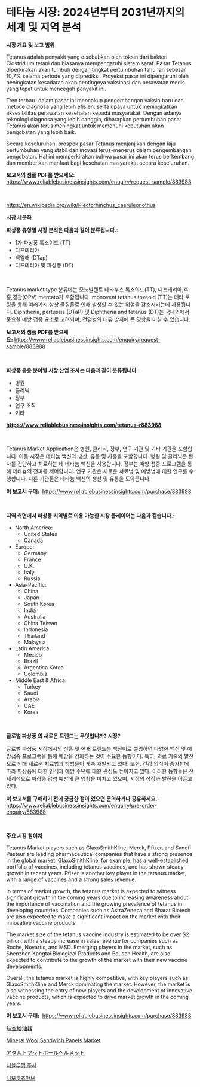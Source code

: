 <p><h1>테타늄 시장: 2024년부터 2031년까지의 세계 및 지역 분석</h1></p><p><strong>시장 개요 및 보고 범위</strong></p>
<p><p>Tetanus adalah penyakit yang disebabkan oleh toksin dari bakteri Clostridium tetani dan biasanya mempengaruhi sistem saraf. Pasar Tetanus diperkirakan akan tumbuh dengan tingkat pertumbuhan tahunan sebesar 10,7% selama periode yang diprediksi. Proyeksi pasar ini dipengaruhi oleh peningkatan kesadaran akan pentingnya vaksinasi dan perawatan medis yang tepat untuk mencegah penyakit ini.</p><p>Tren terbaru dalam pasar ini mencakup pengembangan vaksin baru dan metode diagnosa yang lebih efisien, serta upaya untuk meningkatkan aksesibilitas perawatan kesehatan kepada masyarakat. Dengan adanya teknologi diagnosa yang lebih canggih, diharapkan pertumbuhan pasar Tetanus akan terus meningkat untuk memenuhi kebutuhan akan pengobatan yang lebih baik.</p><p>Secara keseluruhan, prospek pasar Tetanus menjanjikan dengan laju pertumbuhan yang stabil dan inovasi terus-menerus dalam pengembangan pengobatan. Hal ini memperkirakan bahwa pasar ini akan terus berkembang dan memberikan manfaat bagi kesehatan masyarakat secara keseluruhan.</p></p>
<p><strong>보고서의 샘플 PDF를 받으세요:</strong> <a href="https://www.reliablebusinessinsights.com/enquiry/request-sample/883988">https://www.reliablebusinessinsights.com/enquiry/request-sample/883988</a></p>
<p>&nbsp;</p>
<p><a href="https://en.wikipedia.org/wiki/Plectorhinchus_caeruleonothus">https://en.wikipedia.org/wiki/Plectorhinchus_caeruleonothus</a></p>
<p><strong>시장 세분화</strong></p>
<p><strong>파상풍 유형별 시장 분석은 다음과 같이 분류됩니다.:</strong></p>
<p><ul><li>1가 파상풍 톡소이드 (TT)</li><li>디프테리아</li><li>백일해 (DTap)</li><li>디프테리아 및 파상풍 (DT)</li></ul></p>
<p>&nbsp;</p>
<p><p>Tetanus market type 분류에는 모노발렌트 테타누스 톡소이드(TT), 디프테리아,후홍,경관(OPV) mercato가 포함됩니다. monovent tetanus toxeoid (TT)는 테타 로킹을 통해 여러가지 살상 물질들로 인해 발생할 수 있는 위험을 감소시키는데 사용됩니다. Diphtheria, pertussis (DTaP) 및 Diphtheria and tetanus (DT)는 국내외에서 중요한 예방 접종 요소로 고려되며, 전염병의 대유 방지에 큰 영향을 미칠 수 있습니다.</p></p>
<p><strong>보고서의 샘플 PDF를 받으세요:</strong>&nbsp;<a href="https://www.reliablebusinessinsights.com/enquiry/request-sample/883988">https://www.reliablebusinessinsights.com/enquiry/request-sample/883988</a></p>
<p>&nbsp;</p>
<p><strong> 파상풍 응용 분야별 시장 산업 조사는 다음과 같이 분류됩니다.:</strong></p>
<p><ul><li>병원</li><li>클리닉</li><li>정부</li><li>연구 조직</li><li>기타</li></ul></p>
<p><strong><a href="https://www.reliablebusinessinsights.com/tetanus-r883988">https://www.reliablebusinessinsights.com/tetanus-r883988</a></strong></p>
<p>&nbsp;</p>
<p><p>Tetanus Market Application은 병원, 클리닉, 정부, 연구 기관 및 기타 기관을 포함합니다. 이들 시장은 테타늄 백신의 생산, 유통 및 사용을 포함합니다. 병원 및 클리닉은 환자를 진단하고 치료하는 데 테타늄 백신을 사용합니다. 정부는 예방 접종 프로그램을 통해 테타늄의 전파를 제어합니다. 연구 기관은 새로운 치료법 및 예방법에 대한 연구를 수행합니다. 다른 기관들은 테타늄 백신의 생산 및 유통을 도와줍니다.</p></p>
<p><strong>이 보고서 구매:</strong>&nbsp; <a href="https://www.reliablebusinessinsights.com/purchase/883988">https://www.reliablebusinessinsights.com/purchase/883988</a></p>
<p>&nbsp;</p>
<p><strong>지역 측면에서 파상풍 지역별로 이용 가능한 시장 플레이어는 다음과 같습니다.:</strong></p>
<p><ul>
    <li>
        North America:
        <ul>
            <li>United States</li>
            <li>Canada</li>
        </ul>
    </li>
    <li>
        Europe:
        <ul>
            <li>Germany</li>
            <li>France</li>
            <li>U.K.</li>
            <li>Italy</li>
            <li>Russia</li>
        </ul>
    </li>
    <li>
        Asia-Pacific:
        <ul>
            <li>China</li>
            <li>Japan</li>
            <li>South Korea</li>
            <li>India</li>
            <li>Australia</li>
            <li>China Taiwan</li>
            <li>Indonesia</li>
            <li>Thailand</li>
            <li>Malaysia</li>
        </ul>
    </li>
    <li>
        Latin America:
        <ul>
            <li>Mexico</li>
            <li>Brazil</li>
            <li>Argentina Korea</li>
            <li>Colombia</li>
        </ul>
    </li>
    <li>
        Middle East & Africa:
        <ul>
            <li>Turkey</li>
            <li>Saudi</li>
            <li>Arabia</li>
            <li>UAE</li>
            <li>Korea</li>
        </ul>
    </li>
    </ul></p>
<p>&nbsp;</p>
<p><strong>글로벌 파상풍 의 새로운 트렌드는 무엇입니까? 시장?</strong></p>
<p><p>글로벌 파상풍 시장에서의 신흥 및 현재 트렌드는 백단어로 설명하면 다양한 백신 및 예방접종 프로그램을 통해 예방을 강화하는 것이 주요한 동향이다. 특히, 의료 기술의 발전으로 인해 새로운 치료법과 방법들이 계속 개발되고 있다. 또한, 건강 의식이 증가함에 따라 파상풍에 대한 인식과 예방 수단에 대한 관심도 높아지고 있다. 이러한 동향들은 전 세계적으로 파상풍 감염 예방에 큰 영향을 미치고 있으며, 시장의 성장과 발전을 이끌고 있다.</p></p>
<p><strong>이 보고서를 구매하기 전에 궁금한 점이 있으면 문의하거나 공유하세요.</strong>- <a href="https://www.reliablebusinessinsights.com/enquiry/pre-order-enquiry/883988">https://www.reliablebusinessinsights.com/enquiry/pre-order-enquiry/883988</a></p>
<p>&nbsp;</p>
<p><strong>주요 시장 참여자</strong></p>
<p><p>Tetanus Market players such as GlaxoSmithKline, Merck, Pfizer, and Sanofi Pasteur are leading pharmaceutical companies that have a strong presence in the global market. GlaxoSmithKline, for example, has a well-established portfolio of vaccines, including tetanus vaccines, and has shown steady growth in recent years. Pfizer is another key player in the tetanus market, with a range of vaccines and a strong sales revenue.</p><p>In terms of market growth, the tetanus market is expected to witness significant growth in the coming years due to increasing awareness about the importance of vaccination and the growing prevalence of tetanus in developing countries. Companies such as AstraZeneca and Bharat Biotech are also expected to make a significant impact on the market with their innovative vaccine products.</p><p>The market size of the tetanus vaccine industry is estimated to be over $2 billion, with a steady increase in sales revenue for companies such as Roche, Novartis, and MSD. Emerging players in the market, such as Shenzhen Kangtai Biological Products and Bausch Health, are also expected to contribute to the growth of the market with their new vaccine developments.</p><p>Overall, the tetanus market is highly competitive, with key players such as GlaxoSmithKline and Merck dominating the market. However, the market is also witnessing the entry of new players and the development of innovative vaccine products, which is expected to drive market growth in the coming years.</p></p>
<p><strong>이 보고서 구매:</strong>&nbsp;&nbsp;<a href="https://www.reliablebusinessinsights.com/purchase/883988">https://www.reliablebusinessinsights.com/purchase/883988</a></p>
<p><p><a href="https://github.com/RandallRunte2023/Market-Research-Report-List-2/blob/main/9462946185783.md">航空給油器</a></p><p><a href="https://medium.com/@haangelat16/global-mineral-wool-sandwich-panels-market-by-product-type-by-application-by-region-and-companies-936db8f0847e">Mineral Wool Sandwich Panels Market</a></p><p><a href="https://github.com/DanykaKilback/Market-Research-Report-List-2/blob/main/6331572185784.md">アダルトフットボールヘルメット</a></p><p><a href="https://github.com/shampaakter36/Market-Research-Report-List-1/blob/main/44270671140.md">니볼루팹 주사</a></p><p><a href="https://github.com/LuckeyCorbin/Market-Research-Report-List-1/blob/main/94968821141.md">니모투즈마브</a></p></p>